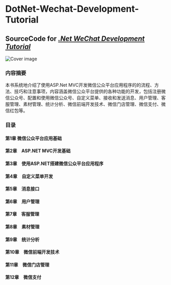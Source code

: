 # DotNet-Wechat-Development-Tutorial
## SourceCode for [*.Net WeChat Development Tutorial*](http://www.ryjiaoyu.com/book/details/8401)
![Cover image](https://github.com/kinshines/DotNet-Wechat-Development-Tutorial/blob/master/cover.jpg)

### 内容摘要
本书系统地介绍了使用ASP.Net MVC开发微信公众平台应用程序的的流程、方法、技巧和注意事项，内容涵盖微信公众平台提供的各种功能的开发，包括注册微信公众号、配置和使用微信公众号、自定义菜单、接收和发送消息、用户管理、客服管理、素材管理、统计分析、微信前端开发技术、微信门店管理、微信支付、微信红包等。

### 目录
#### 第1章 微信公众平台应用基础
#### 第2章　ASP.NET MVC开发基础
#### 第3章　使用ASP.NET搭建微信公众平台应用程序
#### 第4章　自定义菜单开发
#### 第5章　消息接口
#### 第6章　用户管理
#### 第7章　客服管理
#### 第8章　素材管理
#### 第9章　统计分析
#### 第10章　微信前端开发技术
#### 第11章　微信门店管理
#### 第12章　微信支付
